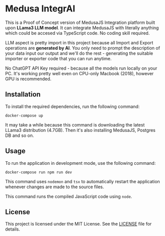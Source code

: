 # Medusa IntegrAI

This is a Proof of Concept version of MedusaJS Integration platform built upon **LLama3 LLM model**. It can integrate MedusaJS with literally anything which could be accesed via TypeScript code. No coding skill required.

LLM aspect is pretty import in this project because all Import and Export operations are **generated by AI**. You only need to prompt the description of your data input our output and we'll do the rest - generating the suitable importer or exporter code that you can run anytime.

No ChatGPT API Key required - because all the models run locally on your PC. It's working pretty well even on CPU-only Macbook (2018), however GPU is recommended.

## Installation

To install the required dependencies, run the following command:

```
docker-compose up
```

It may take a while because this command is downloading the latest LLama3 distribution (4.7GB). Then it's also installing MedusaJS, Postgres DB and so on.

## Usage

To run the application in development mode, use the following command:

```
docker-compose run npm run dev
```

This command uses `nodemon` and `tsx` to automatically restart the application whenever changes are made to the source files.


This command runs the compiled JavaScript code using `node`.

## License

This project is licensed under the MIT License. See the [LICENSE](./LICENSE) file for details.
```
